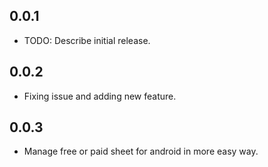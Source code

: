 ## 0.0.1

* TODO: Describe initial release.

## 0.0.2

* Fixing issue and adding new feature.

## 0.0.3

* Manage free or paid sheet for android in more easy way.